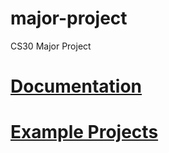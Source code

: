 # major-project
CS30 Major Project

# [Documentation](documentation)

# [Example Projects](examples/directory)